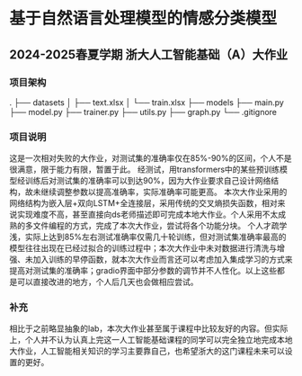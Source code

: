 # 基于自然语言处理模型的情感分类模型
## 2024-2025春夏学期 浙大人工智能基础（A）大作业
### 项目架构
.
├── datasets
│   ├── text.xlsx
│   └── train.xlsx
├── models
├── main.py
├── model.py
├── trainer.py
├── utils.py
├── graph.py
└── .gitignore

### 项目说明
这是一次相对失败的大作业，对测试集的准确率仅在85%-90%的区间，个人不是很满意，限于能力有限，暂置于此。
经测试，用transformers中的某些预训练模型经训练后对测试集的准确率可以到达90%，因为大作业要求自己设计网络结构，故未继续调整参数以提高准确率，实际准确率可能更高。
本次大作业采用的网络结构为嵌入层+双向LSTM+全连接层，采用传统的交叉熵损失函数，相对来说实现难度不高，甚至直接向ds老师描述即可完成本地大作业。个人采用不太成熟的多文件编程的方式，完成了本次大作业，尝试将各个功能分块。
个人才疏学浅，实际上达到85%左右测试准确率仅需几十轮训练，但对测试集准确率最高的模型往往出现在已经过拟合的训练过程中；本次大作业中未对数据进行清洗与增强、未加入训练的早停函数，就本次大作业而言还可以考虑加入集成学习的方式来提高对测试集的准确率；gradio界面中部分参数的调节并不人性化。以上这些都是可以直接改进的地方，个人后几天也会做相应尝试。

### 补充
相比于之前略显抽象的lab，本次大作业甚至属于课程中比较友好的内容。但实际上，个人并不认为认真上完这一人工智能基础课程的同学可以完全独立地完成本地大作业，人工智能相关知识的学习主要靠自己，也希望浙大的这门课程未来可以设置的更好。


